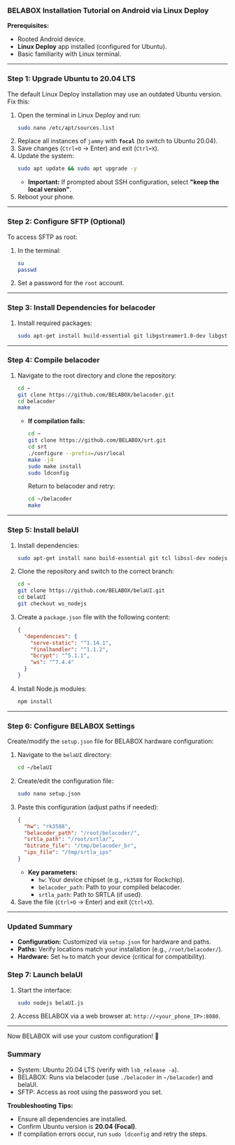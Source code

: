 ### **BELABOX Installation Tutorial on Android via Linux Deploy**  
**Prerequisites:**  
- Rooted Android device.  
- **Linux Deploy** app installed (configured for Ubuntu).  
- Basic familiarity with Linux terminal.  

---

### **Step 1: Upgrade Ubuntu to 20.04 LTS**  
The default Linux Deploy installation may use an outdated Ubuntu version. Fix this:  

1. Open the terminal in Linux Deploy and run:  
   ```bash
   sudo nano /etc/apt/sources.list
   ```  
2. Replace all instances of `jammy` with **`focal`** (to switch to Ubuntu 20.04).  
3. Save changes (`Ctrl+O` → Enter) and exit (`Ctrl+X`).  
4. Update the system:  
   ```bash
   sudo apt update && sudo apt upgrade -y
   ```  
   - **Important:** If prompted about SSH configuration, select **"keep the local version"**.  
5. Reboot your phone.  

---

### **Step 2: Configure SFTP (Optional)**  
To access SFTP as root:  
1. In the terminal:  
   ```bash
   su
   passwd
   ```  
2. Set a password for the `root` account.  

---

### **Step 3: Install Dependencies for belacoder**  
1. Install required packages:  
   ```bash
   sudo apt-get install build-essential git libgstreamer1.0-dev libgstreamer-plugins-base1.0-dev libsrt-dev -y
   ```  

---

### **Step 4: Compile belacoder**  
1. Navigate to the root directory and clone the repository:  
   ```bash
   cd ~
   git clone https://github.com/BELABOX/belacoder.git
   cd belacoder
   make
   ```  
   - **If compilation fails:**  
     ```bash
     cd ~
     git clone https://github.com/BELABOX/srt.git
     cd srt
     ./configure --prefix=/usr/local
     make -j4
     sudo make install
     sudo ldconfig
     ```  
     Return to belacoder and retry:  
     ```bash
     cd ~/belacoder
     make
     ```  

---

### **Step 5: Install belaUI**  
1. Install dependencies:  
   ```bash
   sudo apt-get install nano build-essential git tcl libssl-dev nodejs npm usb-modeswitch libgstreamer1.0-dev libgstreamer-plugins-base1.0-dev -y
   ```  
2. Clone the repository and switch to the correct branch:  
   ```bash
   cd ~
   git clone https://github.com/BELABOX/belaUI.git
   cd belaUI
   git checkout ws_nodejs
   ```  
3. Create a `package.json` file with the following content:  
   ```json
   {
     "dependencies": {
       "serve-static": "^1.14.1",
       "finalhandler": "^1.1.2",
       "bcrypt": "^5.1.1",
       "ws": "^7.4.4"
     }
   }
   ```  
4. Install Node.js modules:  
   ```bash
   npm install
   ```  

---





### **Step 6: Configure BELABOX Settings**  
Create/modify the `setup.json` file for BELABOX hardware configuration:  

1. Navigate to the `belaUI` directory:  
   ```bash
   cd ~/belaUI
   ```  
2. Create/edit the configuration file:  
   ```bash
   sudo nano setup.json
   ```  
3. Paste this configuration (adjust paths if needed):  
   ```json
   {
     "hw": "rk3588",
     "belacoder_path": "/root/belacoder/",
     "srtla_path": "/root/srtla/",
     "bitrate_file": "/tmp/belacoder_br",
     "ips_file": "/tmp/srtla_ips"
   }
   ```  
   - **Key parameters:**  
     - `hw`: Your device chipset (e.g., `rk3588` for Rockchip).  
     - `belacoder_path`: Path to your compiled belacoder.  
     - `srtla_path`: Path to SRTLA (if used).  
4. Save the file (`Ctrl+O` → Enter) and exit (`Ctrl+X`).  

---

### **Updated Summary**  
- **Configuration:** Customized via `setup.json` for hardware and paths.  
- **Paths:** Verify locations match your installation (e.g., `/root/belacoder/`).  
- **Hardware:** Set `hw` to match your device (critical for compatibility).  


### **Step 7: Launch belaUI**  
1. Start the interface:  
   ```bash
   sudo nodejs belaUI.js
   ```  
2. Access BELABOX via a web browser at: `http://<your_phone_IP>:8080`.  

---

Now BELABOX will use your custom configuration! 🚀
### **Summary**  
- System: Ubuntu 20.04 LTS (verify with `lsb_release -a`).  
- BELABOX: Runs via belacoder (use `./belacoder` in `~/belacoder`) and belaUI.  
- SFTP: Access as root using the password you set.  

**Troubleshooting Tips:**  
- Ensure all dependencies are installed.  
- Confirm Ubuntu version is **20.04 (Focal)**.  
- If compilation errors occur, run `sudo ldconfig` and retry the steps.
